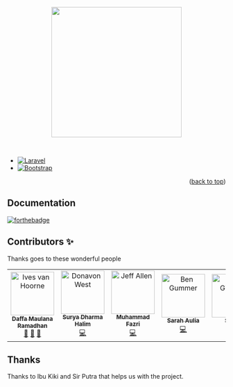 <p align="center">
  <a href="https://smkn2-bjm.sch.id/">
    <img src="https://encrypted-tbn0.gstatic.com/images?q=tbn:ANd9GcRbzD03iHma9mkeBozQwTNgb7SKdxTB298ajA&usqp=CAU" height="300px">
  </a>
</p>

&nbsp;
* [![Laravel](https://laravel.com/img/logotype.min.svg)](https://laravel.com)
* [![Bootstrap](https://www.nicepng.com/png/detail/142-1424485_bootstrap-logo-png-transparent-bootstrap-logo-black.png)](https://getbootstrap.com)

<p align="right">(<a href="#top">back to top</a>)</p>

## Documentation

[![forthebadge](http://forthebadge.com/images/badges/built-with-love.svg)](http://forthebadge.com)

## Contributors ✨

Thanks goes to these wonderful people

<!-- ALL-CONTRIBUTORS-LIST:START - Do not remove or modify this section -->
<!-- prettier-ignore-start -->
<!-- markdownlint-disable -->
<table>
  <tr>
    <td align="center"><a href="http://ivesvh.com"><img src="https://pbs.twimg.com/profile_images/1016258389926559746/zUYAuV6D_400x400.jpg" width="100px;" alt="Ives van Hoorne"/><br /><sub><b>Daffa Maulana Ramadhan</b></sub></a><br /><a href="#question-CompuIves" title="Answering Questions">💬</a> <a href="#blog-CompuIves" title="Blogposts">📝</a> <a href="https://github.com/codesandbox/codesandbox-client/issues?q=author%3ACompuIves"> <a href="#review-CompuIves" title="Reviewed Pull Requests">👀</a> <a href="https://github.com/codesandbox/codesandbox-client/commits?author=CompuIves"></td>
    <td align="center"><a href="http://donavon.com"><img src="https://assets.promediateknologi.com/crop/0x0:0x0/750x500/photo/ayobandung/images-bandung/post/articles/2017/03/22/17957/yellow_rangers_screen.jpg" width="100px;" alt="Donavon West"/><br /><sub><b>Surya Dharma Halim</b></sub></a><br /><a href="https://github.com/codesandbox/codesandbox-client/commits?author=donavon" title="Code">💻</a></td>
    <td align="center"><a href="http://www.jeffallen.io/"><img src="https://pbs.twimg.com/profile_images/1516362659868065792/2_HmfOJG_400x400.jpg" width="100px;" alt="Jeff Allen"/><br /><sub><b>Muhammad Fazri</b></sub></a><br /><a href="https://github.com/codesandbox/codesandbox-client/commits?author=vueu" title="Code">💻</a></td>
    <td align="center"><a href="https://github.com/bengummer"><img src="https://cdn1-production-images-kly.akamaized.net/g7U0DsHebmKK6go4L_jhNwMNRD8=/1200x1200/smart/filters:quality(75):strip_icc():format(webp)/kly-media-production/medias/869253/original/042739000_1430826088-Cover.jpg" width="100px;" alt="Ben Gummer"/><br /><sub><b>Sarah Aulia</b></sub></a><br /><a href="https://github.com/codesandbox/codesandbox-client/commits?author=bengummer" title="Code">💻</a></td>
    <td align="center"><a href="http://twitter.com/faceyspacey"><img src="https://www.greenscene.co.id/wp-content/uploads/2019/12/Green-Rangers.jpg" width="100px;" alt="James Gillmore"/><br /><sub><b>Selvia</b></sub></a><br /><a href="https://github.com/codesandbox/codesandbox-client/commits?author=faceyspacey" title="Code">💻</a> <a href="https://github.com/codesandbox/codesandbox-client/issues?q=author%3Afaceyspacey" title="Bug reports">🐛</a></td>
    <td align="center">
    <a href="https://github.com/viankakrisna">
    <img src="https://i.pinimg.com/736x/e0/66/3f/e0663fabd2c393e621fdaa91071355e9.jpg" width="100px;" alt="Ade Viankakrisna Fadlil"/>
    <br />
    <sub>
    <b>Muhammad Naufal</b>
    </sub>
    </a>
    <br />
    <a href="https://github.com/codesandbox/codesandbox-client/commits?author=viankakrisna" title="Code">💻</a></td>
  </tr>
  </table>

<!-- markdownlint-enable -->
<!-- prettier-ignore-end -->
<!-- ALL-CONTRIBUTORS-LIST:END -->

## Thanks

Thanks to Ibu Kiki and Sir Putra that helps us with the project.